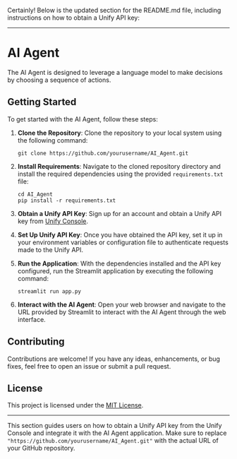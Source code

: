 Certainly! Below is the updated section for the README.md file, including instructions on how to obtain a Unify API key:

---

# AI Agent

The AI Agent is designed to leverage a language model to make decisions by choosing a sequence of actions.

## Getting Started

To get started with the AI Agent, follow these steps:

1. **Clone the Repository**: Clone the repository to your local system using the following command:

   ```
   git clone https://github.com/yourusername/AI_Agent.git
   ```

2. **Install Requirements**: Navigate to the cloned repository directory and install the required dependencies using the provided `requirements.txt` file:

   ```
   cd AI_Agent
   pip install -r requirements.txt
   ```

3. **Obtain a Unify API Key**: Sign up for an account and obtain a Unify API key from [Unify Console](https://console.unify.ai/).

4. **Set Up Unify API Key**: Once you have obtained the API key, set it up in your environment variables or configuration file to authenticate requests made to the Unify API.

5. **Run the Application**: With the dependencies installed and the API key configured, run the Streamlit application by executing the following command:

   ```
   streamlit run app.py
   ```

6. **Interact with the AI Agent**: Open your web browser and navigate to the URL provided by Streamlit to interact with the AI Agent through the web interface.

## Contributing

Contributions are welcome! If you have any ideas, enhancements, or bug fixes, feel free to open an issue or submit a pull request.

## License

This project is licensed under the [MIT License](LICENSE).

---

This section guides users on how to obtain a Unify API key from the Unify Console and integrate it with the AI Agent application. Make sure to replace `"https://github.com/yourusername/AI_Agent.git"` with the actual URL of your GitHub repository.